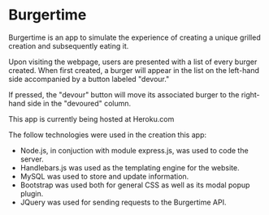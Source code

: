# Burgertime

Burgertime is an app to simulate the experience of creating a unique grilled creation and subsequently eating it. 

Upon visiting the webpage, users are presented with a list of every burger created. When first created, a burger will appear in the list on the left-hand side accompanied by a button labeled "devour."

If pressed, the "devour" button will move its associated burger to the right-hand side in the "devoured" column.

This app is currently being hosted at Heroku.com

The follow technologies were used in the creation this app:

- Node.js, in conjuction with module express.js, was used to code the server.
- Handlebars.js was used as the templating engine for the website.
- MySQL was used to store and update information. 
- Bootstrap was used both for general CSS as well as its modal popup plugin.
- JQuery was used for sending requests to the Burgertime API.